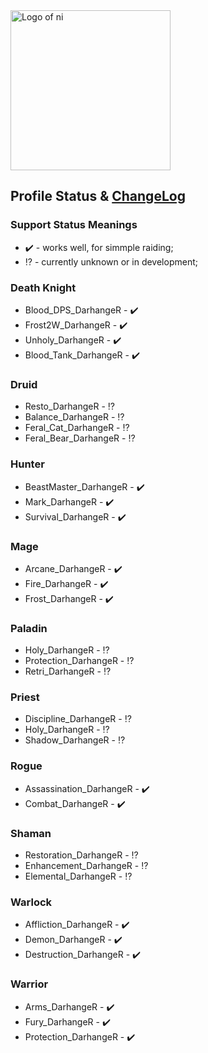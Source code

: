 <img src="https://nhub.app/_media/logo.png" alt="Logo of ni" width="256"/>

## Profile Status & [ChangeLog](https://github.com/darhanger/Ni-Profiles_Public/wiki/ChangeLog)
### Support Status Meanings 
* ✔️ - works well, for simmple raiding;
* ⁉️ - currently unknown or in development;

### Death Knight
* Blood_DPS_DarhangeR - ✔️
* Frost2W_DarhangeR - ✔️
* Unholy_DarhangeR - ✔️
* Blood_Tank_DarhangeR - ✔️

### Druid
* Resto_DarhangeR - ⁉️
* Balance_DarhangeR - ⁉️
* Feral_Cat_DarhangeR - ⁉️
* Feral_Bear_DarhangeR - ⁉️

### Hunter
* BeastMaster_DarhangeR - ✔️
* Mark_DarhangeR - ✔️
* Survival_DarhangeR -  ✔️

### Mage
* Arcane_DarhangeR - ✔️
* Fire_DarhangeR - ✔️
* Frost_DarhangeR - ✔️

### Paladin
* Holy_DarhangeR - ⁉️
* Protection_DarhangeR - ⁉️
* Retri_DarhangeR - ⁉️

### Priest
* Discipline_DarhangeR - ⁉️
* Holy_DarhangeR - ⁉️
* Shadow_DarhangeR - ⁉️

### Rogue
* Assassination_DarhangeR - ✔️
* Combat_DarhangeR - ✔️

### Shaman
* Restoration_DarhangeR - ⁉️
* Enhancement_DarhangeR - ⁉️
* Elemental_DarhangeR - ⁉️

### Warlock
* Affliction_DarhangeR - ✔️
* Demon_DarhangeR - ✔️
* Destruction_DarhangeR - ✔️

### Warrior
* Arms_DarhangeR - ✔️
* Fury_DarhangeR - ✔️
* Protection_DarhangeR - ✔️
